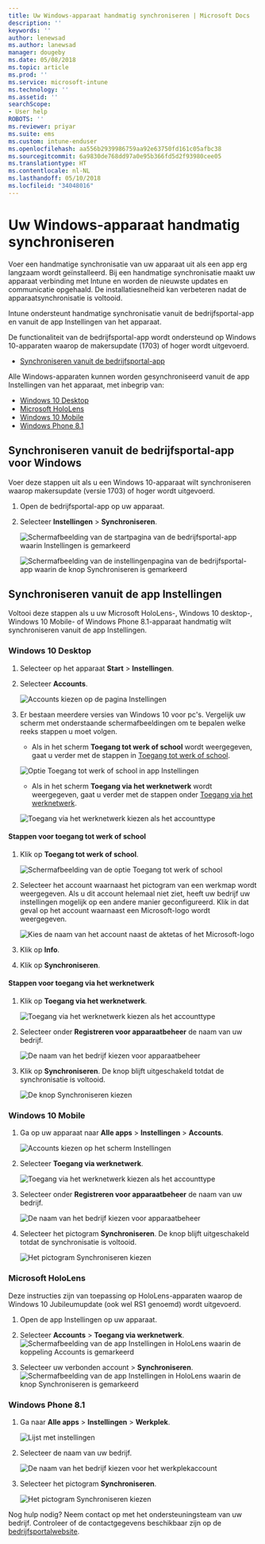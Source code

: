 ```yaml
---
title: Uw Windows-apparaat handmatig synchroniseren | Microsoft Docs
description: ''
keywords: ''
author: lenewsad
ms.author: lanewsad
manager: dougeby
ms.date: 05/08/2018
ms.topic: article
ms.prod: ''
ms.service: microsoft-intune
ms.technology: ''
ms.assetid: ''
searchScope:
- User help
ROBOTS: ''
ms.reviewer: priyar
ms.suite: ems
ms.custom: intune-enduser
ms.openlocfilehash: aa556b2939986759aa92e63750fd161c05afbc38
ms.sourcegitcommit: 6a9830de768dd97a0e95b366fd5d2f93980cee05
ms.translationtype: HT
ms.contentlocale: nl-NL
ms.lasthandoff: 05/10/2018
ms.locfileid: "34048016"
---
```

# <a name="sync-your-windows-device-manually"></a>Uw Windows-apparaat handmatig synchroniseren

Voer een handmatige synchronisatie van uw apparaat uit als een app erg langzaam wordt geïnstalleerd. Bij een handmatige synchronisatie maakt uw apparaat verbinding met Intune en worden de nieuwste updates en communicatie opgehaald. De installatiesnelheid kan verbeteren nadat de apparaatsynchronisatie is voltooid.

Intune ondersteunt handmatige synchronisatie vanuit de bedrijfsportal-app en vanuit de app Instellingen van het apparaat. 

De functionaliteit van de bedrijfsportal-app wordt ondersteund op Windows 10-apparaten waarop de makersupdate (1703) of hoger wordt uitgevoerd. 
* [Synchroniseren vanuit de bedrijfsportal-app](#Sync-from-Company-Portal-app-for-Windows)  

Alle Windows-apparaten kunnen worden gesynchroniseerd vanuit de app Instellingen van het apparaat, met inbegrip van:

* [Windows 10 Desktop](#windows-10-desktop)  
* [Microsoft HoloLens](#microsoft-hololens)   
* [Windows 10 Mobile](#windows-10-mobile)  
* [Windows Phone 8.1](#windows-phone-81)    

## <a name="sync-from-company-portal-app-for-windows"></a>Synchroniseren vanuit de bedrijfsportal-app voor Windows
Voer deze stappen uit als u een Windows 10-apparaat wilt synchroniseren waarop makersupdate (versie 1703) of hoger wordt uitgevoerd.

1.  Open de bedrijfsportal-app op uw apparaat.

2.  Selecteer **Instellingen** > **Synchroniseren**.

    ![Schermafbeelding van de startpagina van de bedrijfsportal-app waarin Instellingen is gemarkeerd](./media/RS1_homePage_settings_04.png)  
    
    ![Schermafbeelding van de instellingenpagina van de bedrijfsportal-app waarin de knop Synchroniseren is gemarkeerd](./media/RS1_settingspage_sync05.png)    

## <a name="sync-from-settings-app"></a>Synchroniseren vanuit de app Instellingen 
Voltooi deze stappen als u uw Microsoft HoloLens-, Windows 10 desktop-, Windows 10 Mobile- of Windows Phone 8.1-apparaat handmatig wilt synchroniseren vanuit de app Instellingen.

### <a name="windows-10-desktop"></a>Windows 10 Desktop
1. Selecteer op het apparaat **Start** > **Instellingen**.

2. Selecteer **Accounts**.

    ![Accounts kiezen op de pagina Instellingen](./media/win10pc-sync-2-settings-accounts.png)  

3. Er bestaan meerdere versies van Windows 10 voor pc's. Vergelijk uw scherm met onderstaande schermafbeeldingen om te bepalen welke reeks stappen u moet volgen. 

    * Als in het scherm **Toegang tot werk of school** wordt weergegeven, gaat u verder met de stappen in [Toegang tot werk of school](#access-work-or-school).

    ![Optie Toegang tot werk of school in app Instellingen](./media/w10-enroll-rs1-connect-to-work-or-school.png)  

    * Als in het scherm **Toegang via het werknetwerk** wordt weergegeven, gaat u verder met de stappen onder [Toegang via het werknetwerk](#work-access).  

    ![Toegang via het werknetwerk kiezen als het accounttype](./media/win10pc-sync-3-work-access.png)

#### <a name="access-work-or-school-steps"></a>Stappen voor toegang tot werk of school

1. Klik op **Toegang tot werk of school**.

    ![Schermafbeelding van de optie Toegang tot werk of school](./media/w10-enroll-rs1-connect-to-work-or-school.png)  

2. Selecteer het account waarnaast het pictogram van een werkmap wordt weergegeven. Als u dit account helemaal niet ziet, heeft uw bedrijf uw instellingen mogelijk op een andere manier geconfigureerd. Klik in dat geval op het account waarnaast een Microsoft-logo wordt weergegeven.

     ![Kies de naam van het account naast de aktetas of het Microsoft-logo](./media/win10pc-rs1-sync-info-button.png)

3. Klik op **Info**. 

4. Klik op **Synchroniseren**. 

#### <a name="work-access-steps"></a>Stappen voor toegang via het werknetwerk

1.  Klik op **Toegang via het werknetwerk**.

    ![Toegang via het werknetwerk kiezen als het accounttype](./media/win10pc-sync-3-work-access.png)

2. Selecteer onder **Registreren voor apparaatbeheer** de naam van uw bedrijf.

    ![De naam van het bedrijf kiezen voor apparaatbeheer](./media/win10pc-sync-4-tap-com-name.png)

3. Klik op **Synchroniseren**. De knop blijft uitgeschakeld totdat de synchronisatie is voltooid.

    ![De knop Synchroniseren kiezen](./media/win10pc-sync-5-tap-sync.png)  


### <a name="windows-10-mobile"></a>Windows 10 Mobile

   1. Ga op uw apparaat naar **Alle apps** > **Instellingen** > **Accounts**.

       ![Accounts kiezen op het scherm Instellingen](./media/win10m-sync-1-settings-accounts.png)

   2. Selecteer **Toegang via werknetwerk**.

       ![Toegang via het werknetwerk kiezen als het accounttype](./media/win10m-sync-2-work-access.png)

   3. Selecteer onder **Registreren voor apparaatbeheer** de naam van uw bedrijf.

       ![De naam van het bedrijf kiezen voor apparaatbeheer](./media/win10m-sync-3-tap-comp-name.png)

   4. Selecteer het pictogram **Synchroniseren**. De knop blijft uitgeschakeld totdat de synchronisatie is voltooid.

       ![Het pictogram Synchroniseren kiezen](./media/win10m-sync-4-tap-sync.png)  
### <a name="microsoft-hololens"></a>Microsoft HoloLens  
Deze instructies zijn van toepassing op HoloLens-apparaten waarop de Windows 10 Jubileumupdate (ook wel RS1 genoemd) wordt uitgevoerd. 
1.  Open de app Instellingen op uw apparaat.  

2.  Selecteer **Accounts** > **Toegang via werknetwerk**.  
    ![Schermafbeelding van de app Instellingen in HoloLens waarin de koppeling Accounts is gemarkeerd](./media/RS1_holoLens_SettingsRS1_Accounts_06.png)  

3.  Selecteer uw verbonden account > **Synchroniseren**. ![Schermafbeelding van de app Instellingen in HoloLens waarin de knop Synchroniseren is gemarkeerd](./media/RS1_holoLens_SyncRS1_Sync_08.png)  

### <a name="windows-phone-81"></a>Windows Phone 8.1

1. Ga naar **Alle apps** > **Instellingen** > **Werkplek**.

    ![Lijst met instellingen](./media/wp81-1-sync-settings-workplace.png)

2. Selecteer de naam van uw bedrijf.

    ![De naam van het bedrijf kiezen voor het werkplekaccount](./media/wp81-2-sync-tap-compname.png)

3. Selecteer het pictogram **Synchroniseren**.

    ![Het pictogram Synchroniseren kiezen](./media/wp81-3-sync-tap-sync-button.png)

Nog hulp nodig? Neem contact op met het ondersteuningsteam van uw bedrijf. Controleer of de contactgegevens beschikbaar zijn op de [bedrijfsportalwebsite](https://portal.manage.microsoft.com#HelpDeskDialog).
